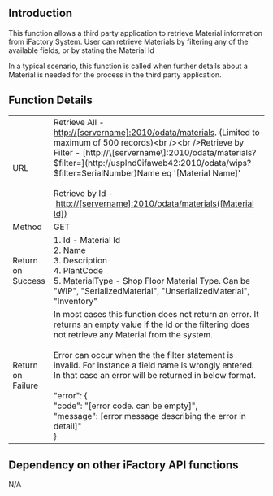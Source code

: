 **Introduction**
----------------

This function allows a third party application to retrieve Material information from iFactory System. User can retrieve Materials by filtering any of the available fields, or by stating the Material Id

In a typical scenario, this function is called when further details about a Material is needed for the process in the third party application.

**Function Details**
--------------------

|     |     |
| --- | --- |
| URL | Retrieve All - [http://\[servername\]:2010/odata/materials](http://usplnd0ifaweb42:2010/odata/wips?$filter=SerialNumber). (Limited to maximum of 500 records)<br /><br />Retrieve by Filter - [http://\[servername\]:2010/odata/materials?$filter=](http://usplnd0ifaweb42:2010/odata/wips?$filter=SerialNumber)Name eq '\[Material Name\]'<br /><br />Retrieve by Id - [http://\[servername\]:2010/odata/materials(\[Material Id\])](http://usplnd0ifaweb42:2010/odata/wips(3)) |     |
| Method | GET |     |
| Return on Success | 1.  Id - Material Id<br />2.  Name<br />3.  Description<br />4.  PlantCode<br />5.  MaterialType - Shop Floor Material Type. Can be "WIP", "SerializedMaterial", "UnserializedMaterial", "Inventory" |     |
| Return on Failure | In most cases this function does not return an error. It returns an empty value if the Id or the filtering does not retrieve any Material from the system.<br /><br />Error can occur when the the filter statement is invalid. For instance a field name is wrongly entered. In that case an error will be returned in below format.<br /><br />"error": {  <br />"code": "\[error code. can be empty\]",  <br />"message": \[error message describing the error in detail\]"  <br />} |     |

**Dependency on other iFactory API functions**
----------------------------------------------

N/A